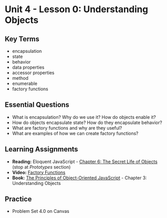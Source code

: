 # Unit 4 - Lesson 0: Understanding Objects

## Key Terms
* encapsulation
* state
* behavior
* data properties
* accessor properties
* method
* enumerable
* factory functions

## Essential Questions
* What is encapsulation? Why do we use it? How do objects enable it?
* How do objects encapsulate state? How do they encapsulate behavior?
* What are factory functions and why are they useful?
* What are examples of how we can create factory functions?

## Learning Assignments
* **Reading:** Eloquent JavaScript - [Chapter 6: The Secret Life of Objects](https://eloquentjavascript.net/06_object.html) (stop at _Prototypes_ section) 
* **Video:** [Factory Functions](https://www.youtube.com/watch?v=jpegXpQpb3o)
* **Book:** [The Principles of Object-Oriented JavaScript](http://www.r-5.org/files/books/computers/languages/escss/fp/Nicholas_C_Zakas-The_Principles_of_JavaScript-EN.pdf) - Chapter 3: Understanding Objects

## Practice
* Problem Set 4.0 on Canvas


